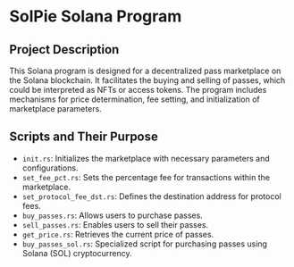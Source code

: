 # SolPie Solana Program

## Project Description

This Solana program is designed for a decentralized pass marketplace on the Solana blockchain. It facilitates the buying and selling of passes, which could be interpreted as NFTs or access tokens. The program includes mechanisms for price determination, fee setting, and initialization of marketplace parameters.

## Scripts and Their Purpose

- `init.rs`: Initializes the marketplace with necessary parameters and configurations.
- `set_fee_pct.rs`: Sets the percentage fee for transactions within the marketplace.
- `set_protocol_fee_dst.rs`: Defines the destination address for protocol fees.
- `buy_passes.rs`: Allows users to purchase passes.
- `sell_passes.rs`: Enables users to sell their passes.
- `get_price.rs`: Retrieves the current price of passes.
- `buy_passes_sol.rs`: Specialized script for purchasing passes using Solana (SOL) cryptocurrency.

